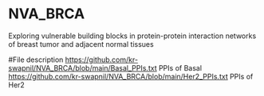 # NVA_BRCA
Exploring vulnerable building blocks in protein-protein interaction networks of breast tumor and adjacent normal tissues

#File description
<src>https://github.com/kr-swapnil/NVA_BRCA/blob/main/Basal_PPIs.txt</src> PPIs of Basal
<src>https://github.com/kr-swapnil/NVA_BRCA/blob/main/Her2_PPIs.txt</src> PPIs of Her2
